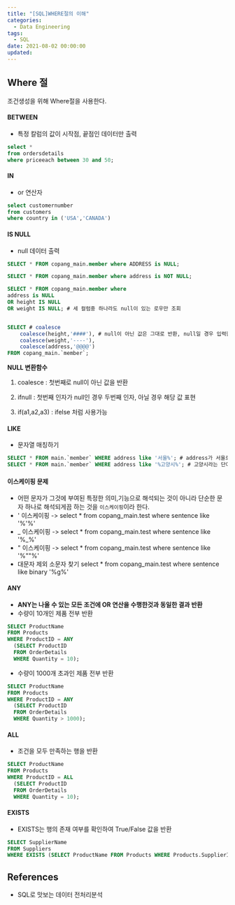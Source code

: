 ```yaml
---
title: "[SQL]WHERE절의 이해"
categories:
  - Data Engineering
tags:
  - SQL
date: 2021-08-02 00:00:00
updated:
---
```


<!--

<center>Kaggle Customer Score Dataset</center>

- Machine Learning
- Statistics , Math
- Data Engineering
- Programming
- EDA & Visualization
- Preprocessing


#신경망이란 무엇인가?

https://www.youtube.com/watch?v=aircAruvnKk


#참고

https://cinema4dr12.tistory.com/1016?category=515283

https://www.kdnuggets.com/2021/07/top-python-data-science-interview-questions.html
-->

## Where 절

조건생성을 위해 Where절을 사용한다.

#### BETWEEN

- 특정 칼럼의 값이 시작점, 끝점인 데이터만 출력

```sql
select *
from ordersdetails
where priceeach between 30 and 50;
```

#### IN

- or 연산자

```sql
select customernumber
from customers
where country in ('USA','CANADA')

```

#### IS NULL

- null 데이터 출력

```sql
SELECT * FROM copang_main.member where ADDRESS is NULL;

SELECT * FROM copang_main.member where address is NOT NULL;

SELECT * FROM copang_main.member where
address is NULL
OR height IS NULL
OR weight IS NULL; # 세 컬럼중 하나라도 null이 있는 로우만 조회


SELECT # coalesce
    coalesce(height,'####'), # null이 아닌 값은 그대로 반환, null일 경우 입력한 값 반환
    coalesce(weight,'----'),
    coalesce(address,'@@@@')
FROM copang_main.`member`;

```

**NULL 변환함수**

1. coalesce : 첫번째로 null이 아닌 값을 반환

2. ifnull : 첫번째 인자가 null인 경우 두번째 인자, 아닐 경우 해당 값 표현

3. if(a1,a2,a3) : ifelse 처럼 사용가능

#### LIKE

- 문자열 매칭하기

```sql
SELECT * FROM main.`member` WHERE address like '서울%'; # address가 서울로 시작하는 row 조회
SELECT * FROM main.`member` WHERE address like '%고양시%'; # 고양시라는 단어 앞뒤로 임의의 길이를 가진 문자열 조건
```

#### 이스케이핑 문제

- 어떤 문자가 그것에 부여된 특정한 의미,기능으로 해석되는 것이 아니라 단순한 문자 하나로 해석되게끔 하는 것을 `이스케이핑`이라 한다.
- ' 이스케이핑 -> select \* from copang_main.test where sentence like '%\'%'
- \_ 이스케이핑 -> select \* from copang_main.test where sentence like '%\_%'
- " 이스케이핑 -> select \* from copang_main.test where sentence like '%\"\"%'
- 대문자 제외 소문자 찾기 select \* from copang_main.test where sentence like binary '%g%'

#### ANY

- **ANY는 나올 수 있는 모든 조건에 OR 연산을 수행한것과 동일한 결과 반환**
- 수량이 10개인 제품 전부 반환

```sql
SELECT ProductName
FROM Products
WHERE ProductID = ANY
  (SELECT ProductID
  FROM OrderDetails
  WHERE Quantity = 10);
```

- 수량이 1000개 초과인 제품 전부 반환

```sql
SELECT ProductName
FROM Products
WHERE ProductID = ANY
  (SELECT ProductID
  FROM OrderDetails
  WHERE Quantity > 1000);
```

#### ALL

- 조건을 모두 만족하는 행을 반환

```sql
SELECT ProductName
FROM Products
WHERE ProductID = ALL
  (SELECT ProductID
  FROM OrderDetails
  WHERE Quantity = 10);
```

#### EXISTS

- EXISTS는 행의 존재 여부를 확인하여 True/False 값을 반환

```sql
SELECT SupplierName
FROM Suppliers
WHERE EXISTS (SELECT ProductName FROM Products WHERE Products.SupplierID = Suppliers.supplierID AND Price = 22);
```

## References

- SQL로 맛보는 데이터 전처리분석


